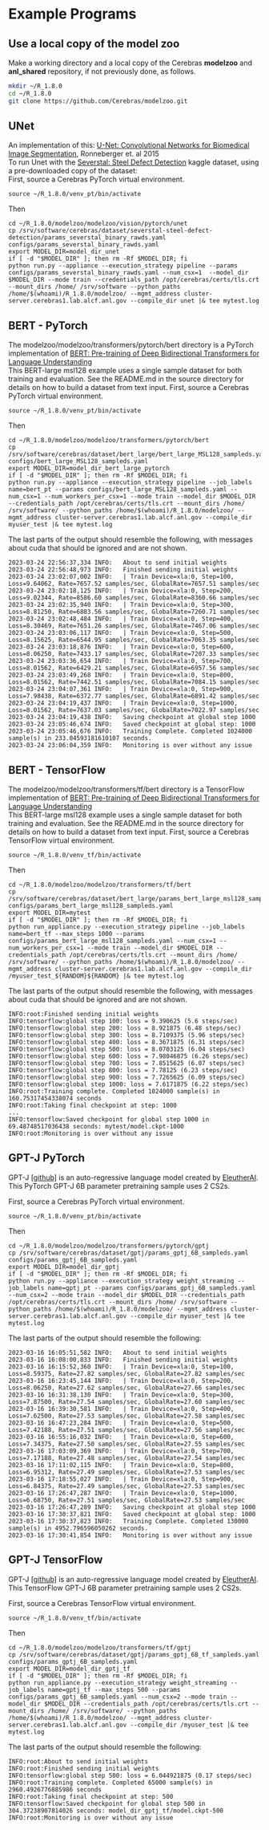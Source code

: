 # Example Programs

## Use a local copy of the model zoo
Make a working directory and a local copy of the Cerebras **modelzoo** and **anl_shared** repository, if not previously done, as follows.

```bash
mkdir ~/R_1.8.0
cd ~/R_1.8.0
git clone https://github.com/Cerebras/modelzoo.git
```
<!---
cp -r /srv/software/cerebras/model_zoo/anl_shared/ ~/R_1.8.0/anl_shared
--->

## UNet

An implementation of this: [U-Net: Convolutional Networks for Biomedical Image Segmentation](https://arxiv.org/pdf/1505.04597.pdf), Ronneberger et.  al 2015<br>
To run Unet with the <a href="https://www.kaggle.com/c/severstal-steel-defect-detection">Severstal: Steel Defect Detection</a> kaggle dataset, using a pre-downloaded copy of the dataset:<br>
First, source a Cerebras PyTorch virtual environment.

```console
source ~/R_1.8.0/venv_pt/bin/activate
```

Then

```console
cd ~/R_1.8.0/modelzoo/modelzoo/vision/pytorch/unet
cp /srv/software/cerebras/dataset/severstal-steel-defect-detection/params_severstal_binary_rawds.yaml configs/params_severstal_binary_rawds.yaml
export MODEL_DIR=model_dir_unet
if [ -d "$MODEL_DIR" ]; then rm -Rf $MODEL_DIR; fi
python run.py --appliance --execution_strategy pipeline --params configs/params_severstal_binary_rawds.yaml --num_csx=1  --model_dir $MODEL_DIR --mode train --credentials_path /opt/cerebras/certs/tls.crt --mount_dirs /home/ /srv/software --python_paths /home/$(whoami)/R_1.8.0/modelzoo/ --mgmt_address cluster-server.cerebras1.lab.alcf.anl.gov --compile_dir unet |& tee mytest.log
```

<!--- Appears to not have been ported to 1.7.1
## BraggNN
An implementation of this: [BraggNN: fast X-ray Bragg peak analysis using deep
learning](https://journals.iucr.org/m/issues/2022/01/00/fs5198/fs5198.pdf)<br>
The BraggNN model has two versions:<br>
1) Convolution only - this version does not include the non-local attention block<br>
2) Nonlocal - This version includes the nonlocal attention block as described in  <br>
[https://arxiv.org/pdf/1711.07971.pdf](https://arxiv.org/pdf/1711.07971.pdf)

```console
TODO
cd ~/R_1.8.0/anl_shared/braggnn/tf
# This yaml has a correct path to a BraggNN dataset
cp /srv/software/cerebras/dataset/BraggN/params_bragg_nonlocal_sampleds.yaml configs/params_bragg_nonlocal_sampleds.yaml
export MODEL_DIR=model_dir_braggnn
if [ -d "$MODEL_DIR" ]; then rm -Rf $MODEL_DIR; fi
```
--->


## BERT - PyTorch

The modelzoo/modelzoo/transformers/pytorch/bert directory is a PyTorch implementation of [BERT: Pre-training of Deep Bidirectional Transformers for Language Understanding](https://arxiv.org/abs/1810.04805)<br>
This BERT-large msl128 example uses a single sample dataset for both training and evaluation. See the README.md in the source directory for details on how to build a dataset from text input.
First, source a Cerebras PyTorch virtual environment.

<!---
source /srv/software/cerebras/venvs/venv_pt/bin/activate
# or your personal venv
--->
```console
source ~/R_1.8.0/venv_pt/bin/activate
```

Then

```console
cd ~/R_1.8.0/modelzoo/modelzoo/transformers/pytorch/bert
cp /srv/software/cerebras/dataset/bert_large/bert_large_MSL128_sampleds.yaml configs/bert_large_MSL128_sampleds.yaml
export MODEL_DIR=model_dir_bert_large_pytorch
if [ -d "$MODEL_DIR" ]; then rm -Rf $MODEL_DIR; fi
python run.py --appliance --execution_strategy pipeline --job_labels name=bert_pt --params configs/bert_large_MSL128_sampleds.yaml --num_csx=1 --num_workers_per_csx=1 --mode train --model_dir $MODEL_DIR --credentials_path /opt/cerebras/certs/tls.crt --mount_dirs /home/ /srv/software/ --python_paths /home/$(whoami)/R_1.8.0/modelzoo/ --mgmt_address cluster-server.cerebras1.lab.alcf.anl.gov --compile_dir myuser_test |& tee mytest.log
```

The last parts of the output should resemble the following, with messages about cuda that should be ignored and are not shown.

```console
2023-03-24 22:56:37,334 INFO:   About to send initial weights
2023-03-24 22:56:48,973 INFO:   Finished sending initial weights
2023-03-24 23:02:07,002 INFO:   | Train Device=xla:0, Step=100, Loss=9.64062, Rate=7657.52 samples/sec, GlobalRate=7657.51 samples/sec
2023-03-24 23:02:18,125 INFO:   | Train Device=xla:0, Step=200, Loss=9.02344, Rate=8586.60 samples/sec, GlobalRate=8360.66 samples/sec
2023-03-24 23:02:35,940 INFO:   | Train Device=xla:0, Step=300, Loss=8.81250, Rate=6883.56 samples/sec, GlobalRate=7260.71 samples/sec
2023-03-24 23:02:48,484 INFO:   | Train Device=xla:0, Step=400, Loss=8.30469, Rate=7651.26 samples/sec, GlobalRate=7467.06 samples/sec
2023-03-24 23:03:06,117 INFO:   | Train Device=xla:0, Step=500, Loss=8.15625, Rate=6544.95 samples/sec, GlobalRate=7063.35 samples/sec
2023-03-24 23:03:18,876 INFO:   | Train Device=xla:0, Step=600, Loss=8.06250, Rate=7433.17 samples/sec, GlobalRate=7207.33 samples/sec
2023-03-24 23:03:36,654 INFO:   | Train Device=xla:0, Step=700, Loss=8.01562, Rate=6429.21 samples/sec, GlobalRate=6957.56 samples/sec
2023-03-24 23:03:49,268 INFO:   | Train Device=xla:0, Step=800, Loss=8.01562, Rate=7442.51 samples/sec, GlobalRate=7084.15 samples/sec
2023-03-24 23:04:07,361 INFO:   | Train Device=xla:0, Step=900, Loss=7.98438, Rate=6372.77 samples/sec, GlobalRate=6891.42 samples/sec
2023-03-24 23:04:19,437 INFO:   | Train Device=xla:0, Step=1000, Loss=8.01562, Rate=7637.03 samples/sec, GlobalRate=7022.97 samples/sec
2023-03-24 23:04:19,438 INFO:   Saving checkpoint at global step 1000
2023-03-24 23:05:46,674 INFO:   Saved checkpoint at global step: 1000
2023-03-24 23:05:46,676 INFO:   Training Complete. Completed 1024000 sample(s) in 233.04593181610107 seconds.
2023-03-24 23:06:04,359 INFO:   Monitoring is over without any issue
```

## BERT - TensorFlow
The modelzoo/modelzoo/transformers/tf/bert directory is a TensorFlow implementation of [BERT: Pre-training of Deep Bidirectional Transformers for Language Understanding](https://arxiv.org/abs/1810.04805)<br>
This BERT-large msl128 example uses a single sample dataset for both training and evaluation. See the README.md in the source directory for details on how to build a dataset from text input.
First, source a Cerebras TensorFlow virtual environment.

<!---
source /srv/software/cerebras/venvs/venv_tf/bin/activate
# or your personal venv
--->
```console
source ~/R_1.8.0/venv_tf/bin/activate
```

Then

```console
cd ~/R_1.8.0/modelzoo/modelzoo/transformers/tf/bert
cp /srv/software/cerebras/dataset/bert_large/params_bert_large_msl128_sampleds.yaml configs/params_bert_large_msl128_sampleds.yaml
export MODEL_DIR=mytest
if [ -d "$MODEL_DIR" ]; then rm -Rf $MODEL_DIR; fi
python run_appliance.py --execution_strategy pipeline --job_labels name=bert_tf --max_steps 1000 --params configs/params_bert_large_msl128_sampleds.yaml --num_csx=1 --num_workers_per_csx=1 --mode train --model_dir $MODEL_DIR --credentials_path /opt/cerebras/certs/tls.crt --mount_dirs /home/ /srv/software/ --python_paths /home/$(whoami)/R_1.8.0/modelzoo/ --mgmt_address cluster-server.cerebras1.lab.alcf.anl.gov --compile_dir /myuser_test_${RANDOM}${RANDOM} |& tee mytest.log
```

The last parts of the output should resemble the following, with messages about cuda that should be ignored and are not shown.

```console
INFO:root:Finished sending initial weights
INFO:tensorflow:global step 100: loss = 9.390625 (5.6 steps/sec)
INFO:tensorflow:global step 200: loss = 8.921875 (6.48 steps/sec)
INFO:tensorflow:global step 300: loss = 8.7109375 (5.96 steps/sec)
INFO:tensorflow:global step 400: loss = 8.3671875 (6.31 steps/sec)
INFO:tensorflow:global step 500: loss = 8.0703125 (6.04 steps/sec)
INFO:tensorflow:global step 600: loss = 7.98046875 (6.26 steps/sec)
INFO:tensorflow:global step 700: loss = 7.8515625 (6.07 steps/sec)
INFO:tensorflow:global step 800: loss = 7.78125 (6.23 steps/sec)
INFO:tensorflow:global step 900: loss = 7.7265625 (6.09 steps/sec)
INFO:tensorflow:global step 1000: loss = 7.6171875 (6.22 steps/sec)
INFO:root:Training complete. Completed 1024000 sample(s) in 160.75317454338074 seconds
INFO:root:Taking final checkpoint at step: 1000
...
INFO:tensorflow:Saved checkpoint for global step 1000 in 69.48748517036438 seconds: mytest/model.ckpt-1000
INFO:root:Monitoring is over without any issue
```

## GPT-J PyTorch

GPT-J [[github]](https://github.com/kingoflolz/mesh-transformer-jax) is an auto-regressive language model created by [EleutherAI](https://www.eleuther.ai/).
This PyTorch GPT-J 6B parameter pretraining sample uses 2 CS2s.

First, source a Cerebras PyTorch virtual environment.

<!---
source /srv/software/cerebras/venvs/venv_pt/bin/activate
# or your personal venv
--->
```console
source ~/R_1.8.0/venv_pt/bin/activate
```

Then

```console
cd ~/R_1.8.0/modelzoo/modelzoo/transformers/pytorch/gptj
cp /srv/software/cerebras/dataset/gptj/params_gptj_6B_sampleds.yaml configs/params_gptj_6B_sampleds.yaml
export MODEL_DIR=model_dir_gptj
if [ -d "$MODEL_DIR" ]; then rm -Rf $MODEL_DIR; fi
python run.py --appliance --execution_strategy weight_streaming --job_labels name=gptj_pt --params configs/params_gptj_6B_sampleds.yaml --num_csx=2 --mode train --model_dir $MODEL_DIR --credentials_path /opt/cerebras/certs/tls.crt --mount_dirs /home/ /srv/software --python_paths /home/$(whoami)/R_1.8.0/modelzoo/ --mgmt_address cluster-server.cerebras1.lab.alcf.anl.gov --compile_dir myuser_test |& tee mytest.log
```

The last parts of the output should resemble the following:

```console
2023-03-16 16:05:51,582 INFO:   About to send initial weights
2023-03-16 16:08:00,833 INFO:   Finished sending initial weights
2023-03-16 16:15:52,360 INFO:   | Train Device=xla:0, Step=100, Loss=8.59375, Rate=27.82 samples/sec, GlobalRate=27.82 samples/sec
2023-03-16 16:23:45,144 INFO:   | Train Device=xla:0, Step=200, Loss=8.06250, Rate=27.62 samples/sec, GlobalRate=27.66 samples/sec
2023-03-16 16:31:38,130 INFO:   | Train Device=xla:0, Step=300, Loss=7.87500, Rate=27.54 samples/sec, GlobalRate=27.60 samples/sec
2023-03-16 16:39:30,581 INFO:   | Train Device=xla:0, Step=400, Loss=7.62500, Rate=27.53 samples/sec, GlobalRate=27.58 samples/sec
2023-03-16 16:47:23,284 INFO:   | Train Device=xla:0, Step=500, Loss=7.42188, Rate=27.51 samples/sec, GlobalRate=27.56 samples/sec
2023-03-16 16:55:16,032 INFO:   | Train Device=xla:0, Step=600, Loss=7.34375, Rate=27.50 samples/sec, GlobalRate=27.55 samples/sec
2023-03-16 17:03:09,369 INFO:   | Train Device=xla:0, Step=700, Loss=7.17188, Rate=27.48 samples/sec, GlobalRate=27.54 samples/sec
2023-03-16 17:11:02,115 INFO:   | Train Device=xla:0, Step=800, Loss=6.95312, Rate=27.49 samples/sec, GlobalRate=27.53 samples/sec
2023-03-16 17:18:55,027 INFO:   | Train Device=xla:0, Step=900, Loss=6.84375, Rate=27.49 samples/sec, GlobalRate=27.53 samples/sec
2023-03-16 17:26:47,287 INFO:   | Train Device=xla:0, Step=1000, Loss=6.68750, Rate=27.51 samples/sec, GlobalRate=27.53 samples/sec
2023-03-16 17:26:47,289 INFO:   Saving checkpoint at global step 1000
2023-03-16 17:30:37,821 INFO:   Saved checkpoint at global step: 1000
2023-03-16 17:30:37,823 INFO:   Training Complete. Completed 130000 sample(s) in 4952.796596050262 seconds.
2023-03-16 17:30:41,854 INFO:   Monitoring is over without any issue
```

## GPT-J TensorFlow

GPT-J [[github]](https://github.com/kingoflolz/mesh-transformer-jax) is an auto-regressive language model created by [EleutherAI](https://www.eleuther.ai/).
This TensorFlow GPT-J 6B parameter pretraining sample uses 2 CS2s.

First, source a Cerebras TensorFlow virtual environment.

<!---
source /srv/software/cerebras/venvs/venv_tf/bin/activate
# or your personal venv
--->
```console
source ~/R_1.8.0/venv_tf/bin/activate
```

Then

```console
cd ~/R_1.8.0/modelzoo/modelzoo/transformers/tf/gptj
cp /srv/software/cerebras/dataset/gptj/params_gptj_6B_tf_sampleds.yaml configs/params_gptj_6B_sampleds.yaml
export MODEL_DIR=model_dir_gptj_tf
if [ -d "$MODEL_DIR" ]; then rm -Rf $MODEL_DIR; fi
python run_appliance.py --execution_strategy weight_streaming --job_labels name=gptj_tf --max_steps 500 --params configs/params_gptj_6B_sampleds.yaml --num_csx=2 --mode train --model_dir $MODEL_DIR --credentials_path /opt/cerebras/certs/tls.crt --mount_dirs /home/ /srv/software/ --python_paths /home/$(whoami)/R_1.8.0/modelzoo/ --mgmt_address cluster-server.cerebras1.lab.alcf.anl.gov --compile_dir /myuser_test |& tee mytest.log
```

The last parts of the output should resemble the following:

```console
INFO:root:About to send initial weights
INFO:root:Finished sending initial weights
INFO:tensorflow:global step 500: loss = 6.044921875 (0.17 steps/sec)
INFO:root:Training complete. Completed 65000 sample(s) in 2960.4926776885986 seconds
INFO:root:Taking final checkpoint at step: 500
INFO:tensorflow:Saved checkpoint for global step 500 in 304.37238907814026 seconds: model_dir_gptj_tf/model.ckpt-500
INFO:root:Monitoring is over without any issue
```
